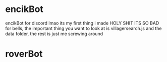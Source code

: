 # encikBot
encikBot for discord lmao its my first thing i made
HOLY SHIT ITS SO BAD
for bells, the important thing you want to look at is villagersearch.js and the data folder,
the rest is just me screwing around
# roverBot
